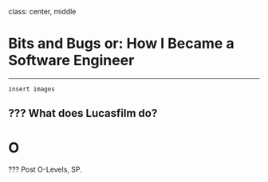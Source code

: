 class: center, middle

# Bits and Bugs or: How I Became a Software Engineer
---
    insert images
???
What does Lucasfilm do?
---
# O
???
Post O-Levels, SP.
